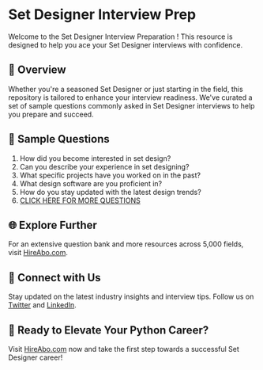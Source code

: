 # Set Designer Interview Prep

Welcome to the Set Designer Interview Preparation ! This resource is designed to help you ace your Set Designer interviews with confidence.

## 🚀 Overview

Whether you're a seasoned Set Designer or just starting in the field, this repository is tailored to enhance your interview readiness. We've curated a set of sample questions commonly asked in Set Designer interviews to help you prepare and succeed.

## 📝 Sample Questions

1. How did you become interested in set design?
2. Can you describe your experience in set designing?
3. What specific projects have you worked on in the past?
4. What design software are you proficient in?
5. How do you stay updated with the latest design trends?
6. [CLICK HERE FOR MORE QUESTIONS](https://hireabo.com/job/6_2_26/Set%20Designer)

## 🌐 Explore Further

For an extensive question bank and more resources across 5,000 fields, visit [HireAbo.com](https://www.hireabo.com).

## 📱 Connect with Us

Stay updated on the latest industry insights and interview tips. Follow us on [Twitter](https://twitter.com/hireabo) and [LinkedIn](https://www.linkedin.com/in/hire-abo-3609972a8/).

## 🚀 Ready to Elevate Your Python Career?

Visit [HireAbo.com](https://www.hireabo.com) now and take the first step towards a successful Set Designer career!